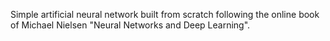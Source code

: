 Simple artificial neural network built from scratch following the online book of Michael Nielsen "Neural Networks and Deep Learning".